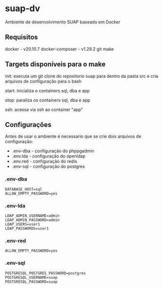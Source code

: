 # suap-dv

Ambiente de desenvolvimento SUAP baseado em Docker

## Requisitos

docker - v20.10.7
docker-composer - v1.29.2
git
make

## Targets disponiveis para o make

init: executa um git clone do repositorio suap para dentro da pasta src e cria arquivos de configuração para o bash

start: inicializa o containers sql, dba e app

stop: paraliza os containers sql, dba e app

ssh: acessa via ssh ao container "app"

## Configurações

Antes de usar o ambiente é necessario que se crie dois arquivos de configuração:

* .env-dba - configuração do phppgadmin
* .env.lda - configuração do openldap
* .env.red - configuração do redis
* .env-sql - configuração do postgres

### .env-dba

```
DATABASE_HOST=sql
ALLOW_EMPTY_PASSWORD=yes
```

### .env-lda

```
LDAP_ADMIN_USERNAME=admin
LDAP_ADMIN_PASSWORD=admin
LDAP_USERS=user1
LDAP_PASSWORDS=user1
```

### .env-red

```
ALLOW_EMPTY_PASSWORD=yes
```

### .env-sql

```
POSTGRESQL_POSTGRES_PASSWORD=postgres
POSTGRESQL_USERNAME=suap
POSTGRESQL_PASSWORD=suap
```
